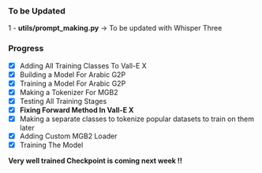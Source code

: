 ### To be Updated
1 - **utils/prompt_making.py** -> To be updated with Whisper Three



### Progress

- [x] Adding All Training Classes To Vall-E X
- [x] Building a Model For Arabic G2P
- [x] Training a Model For Arabic G2P
- [x] Making a Tokenizer For MGB2
- [x] Testing All Training Stages
- [x] **Fixing Forward Method In Vall-E X**
- [x] Making a separate classes to tokenize popular datasets to train on them later
- [x] Adding Custom MGB2 Loader
- [x] Training The Model

**Very well trained Checkpoint is coming next week !!**

